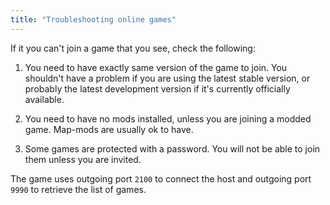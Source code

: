 ```yaml
---
title: "Troubleshooting online games"
---
```


If it you can't join a game that you see, check the following:

1. You need to have exactly same version of the game to join. You shouldn't have a problem if you are using the latest stable version, or probably the latest development version if it's currently officially available.

2. You need to have no mods installed, unless you are joining a modded game. Map-mods are usually ok to have.

3. Some games are protected with a password. You will not be able to join them unless you are invited.

The game uses outgoing port `2100` to connect the host and outgoing port `9990` to retrieve the list of games.

